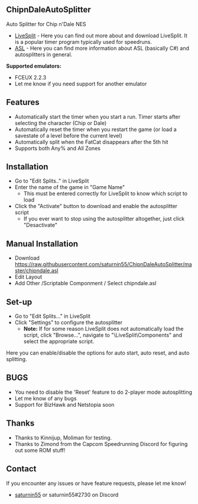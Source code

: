## ChipnDaleAutoSplitter
 
Auto Splitter for Chip n'Dale NES

- [LiveSplit](http://livesplit.github.io/) - Here you can find out more about and download LiveSplit. It is a popular timer program typically used for speedruns.
- [ASL](https://github.com/LiveSplit/LiveSplit/blob/master/Documentation/Auto-Splitters.md) - Here you can find more information about ASL (basically C#) and autosplitters in general.

**Supported emulators:**
 - FCEUX 2.2.3
 - Let me know if you need support for another emulator
 
## Features

- Automatically start the timer when you start a run. Timer starts after selecting the character (Chip or Dale)
- Automatically reset the timer when you restart the game (or load a savestate of a level before the current level)
- Automatically split when the FatCat disappears after the 5th hit
- Supports both Any% and All Zones

## Installation 

- Go to "Edit Splits.." in LiveSplit
- Enter the name of the game in "Game Name"
  - This must be entered correctly for LiveSplit to know which script to load
- Click the "Activate" button to download and enable the autosplitter script
  - If you ever want to stop using the autosplitter altogether, just click "Desactivate"

## Manual Installation

- Download https://raw.githubusercontent.com/saturnin55/ChipnDaleAutoSplitter/master/chipndale.asl
- Edit Layout
- Add Other /Scriptable Componment / Select chipndale.asl
  
## Set-up

- Go to "Edit Splits..." in LiveSplit
- Click "Settings" to configure the autosplitter
  - **Note:** If for some reason LiveSplit does not automatically load the script, click "Browse...", navigate to "\LiveSplit\Components\" and select the appropriate script.
  
Here you can enable/disable the options for auto start, auto reset, and auto splitting.

## BUGS

- You need to disable the 'Reset' feature to do 2-player mode autosplitting
- Let me know of any bugs
- Support for BizHawk and Netstopia soon

## Thanks

- Thanks to Kinnijup, Moliman for testing. 
- Thanks to Zimond from the Capcom Speedrunning Discord for figuring out some ROM stuff!
## Contact

If you encounter any issues or have feature requests, please let me know! 

- [saturnin55](http://twitch.tv/saturnin55) or saturnin55#2730 on Discord
